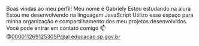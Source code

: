 Boas vindas ao meu perfil!
Meu nome é Gabriely
Estou estudando na alura
Estou me desenvolvendo na linguagem JavaScript
Utilizo esse espaço para minha organização e compartilhamento dos meu projetos desenvolvidos.
Você pode entrar em contato comigo 📫
@00001126912530SP@al.educacao.sp.gov.br
